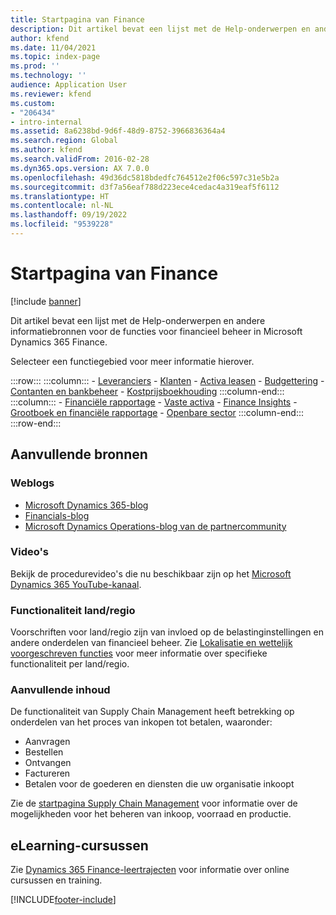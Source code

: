 ```yaml
---
title: Startpagina van Finance
description: Dit artikel bevat een lijst met de Help-onderwerpen en andere informatiebronnen voor de functies voor financieel beheer in Microsoft Dynamics 365 Finance.
author: kfend
ms.date: 11/04/2021
ms.topic: index-page
ms.prod: ''
ms.technology: ''
audience: Application User
ms.reviewer: kfend
ms.custom:
- "206434"
- intro-internal
ms.assetid: 8a6238bd-9d6f-48d9-8752-3966836364a4
ms.search.region: Global
ms.author: kfend
ms.search.validFrom: 2016-02-28
ms.dyn365.ops.version: AX 7.0.0
ms.openlocfilehash: 49d36dc5818bdedfc764512e2f06c597c31e5b2a
ms.sourcegitcommit: d3f7a56eaf788d223ece4cedac4a319eaf5f6112
ms.translationtype: HT
ms.contentlocale: nl-NL
ms.lasthandoff: 09/19/2022
ms.locfileid: "9539228"
---
```

# <a name="finance-home-page"></a>Startpagina van Finance

[!include [banner](includes/banner.md)]

Dit artikel bevat een lijst met de Help-onderwerpen en andere informatiebronnen voor de functies voor financieel beheer in Microsoft Dynamics 365 Finance. 

Selecteer een functiegebied voor meer informatie hierover.

:::row:::
    :::column:::
        - [Leveranciers](accounts-payable/accounts-payable.md) 
        - [Klanten](accounts-receivable/accounts-receivable.md)
        - [Activa leasen](asset-leasing/asset-leasing-homepage.md)
        - [Budgettering](budgeting/budgeting-overview.md) 
        - [Contanten en bankbeheer](cash-bank-management/cash-bank-management.md)
        - [Kostprijsboekhouding](cost-accounting/cost-accounting-home-page.md)
    :::column-end:::
    :::column:::
        - [Financiële rapportage](../fin-ops-core/dev-itpro/analytics/financial-reporting-intro.md?toc=/fin-and-ops/toc.json)
        - [Vaste activa](fixed-assets/fixed-assets.md)
        - [Finance Insights](finance-insights/finance-insights-home-page.md)
        - [Grootboek en financiële rapportage](general-ledger/general-ledger.md) 
        - [Openbare sector](public-sector/public-sector-functionality.md) 
    :::column-end:::
:::row-end:::


## <a name="additional-resources"></a>Aanvullende bronnen

### <a name="blogs"></a>Weblogs

- [Microsoft Dynamics 365-blog](https://community.dynamics.com/b/msftdynamicsblog?c=Enterprise)
- [Financials-blog](https://community.dynamics.com/365/financeandoperations/b/financials) 
- [Microsoft Dynamics Operations-blog van de partnercommunity](https://community.dynamics.com/partner/b/operationspartnercommunityblog)

### <a name="videos"></a>Video's

Bekijk de procedurevideo's die nu beschikbaar zijn op het [Microsoft Dynamics 365 YouTube-kanaal](https://www.youtube.com/channel/UCJGCg4rB3QSs8y_1FquelBQ).

### <a name="countryregion-functionality"></a>Functionaliteit land/regio

Voorschriften voor land/regio zijn van invloed op de belastinginstellingen en andere onderdelen van financieel beheer. Zie [Lokalisatie en wettelijk voorgeschreven functies](../fin-ops-core/dev-itpro/lcs-solutions/country-region.md?toc=/fin-and-ops/toc.json) voor meer informatie over specifieke functionaliteit per land/regio.

### <a name="additional-content"></a>Aanvullende inhoud

De functionaliteit van Supply Chain Management heeft betrekking op onderdelen van het proces van inkopen tot betalen, waaronder:

   - Aanvragen
   - Bestellen 
   - Ontvangen
   - Factureren
   - Betalen voor de goederen en diensten die uw organisatie inkoopt 
    
Zie de [startpagina Supply Chain Management](../supply-chain/index.md) voor informatie over de mogelijkheden voor het beheren van inkoop, voorraad en productie.

## <a name="elearning-courses"></a>eLearning-cursussen

Zie [Dynamics 365 Finance-leertrajecten](/training/browse/?products=dynamics-finance&resource_type=learning+path) voor informatie over online cursussen en training.

[!INCLUDE[footer-include](../includes/footer-banner.md)]
